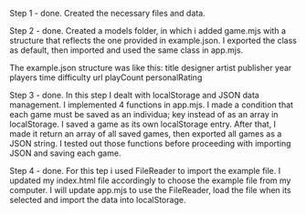 Step 1 - done. Created the necessary files and data.

Step 2 - done. Created a models folder, in which i added game.mjs with a structure that reflects the one provided in example.json. I exported the class as default, then imported and used the same class in app.mjs.

The example.json structure was like this:
title
designer
artist
publisher
year
players
time
difficulty
url
playCount
personalRating

Step 3 - done. In this step I dealt with localStorage and JSON data management. I implemented 4 functions in app.mjs. I made a condition that each game must be saved as an individua; key instead of as an array in localStorage. I saved a game as its own localStorage entry. After that, I made it return an array of all saved games, then exported all games as a JSON string. I tested out those functions before proceeding with importing JSON and saving each game.

Step 4 - done. For this tep i used FileReader to import the example file. I updated my index.html file accordingly to choose the example file from my computer. I will update app.mjs to use the FileReader, load the file when its selected and import the data into localStorage.
